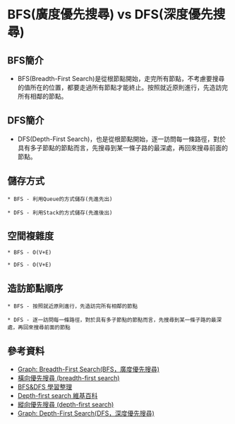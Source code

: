 # BFS(廣度優先搜尋) vs DFS(深度優先搜尋)

## BFS簡介

* BFS(Breadth-First Search)是從根節點開始，走完所有節點，不考慮要搜尋的值所在的位置，都要走過所有節點才能終止。按照就近原則進行，先造訪完所有相鄰的節點。

## DFS簡介

* DFS(Depth-First Search)，也是從根節點開始，逐一訪問每一條路徑，對於具有多子節點的節點而言，先搜尋到某一條子路的最深處，再回來搜尋前面的節點。

## 儲存方式
    * BFS - 利用Queue的方式儲存(先進先出)

    * DFS - 利用Stack的方式儲存(先進後出)

## 空間複雜度
    * BFS - O(V+E)

    * DFS - O(V+E)

## 造訪節點順序
    * BFS - 按照就近原則進行，先造訪完所有相鄰的節點

    * DFS - 逐一訪問每一條路徑，對於具有多子節點的節點而言，先搜尋到某一條子路的最深處，再回來搜尋前面的節點
    
## 參考資料
* [Graph: Breadth-First Search(BFS，廣度優先搜尋)](https://alrightchiu.github.io/SecondRound/graph-breadth-first-searchbfsguang-du-you-xian-sou-xun.html)
* [橫向優先搜尋 (breadth-first search)](http://nthucad.cs.nthu.edu.tw/~yyliu/personal/nou/04ds/bfs.html)
* [BFS&DFS 學習整理](https://codertw.com/%E7%A8%8B%E5%BC%8F%E8%AA%9E%E8%A8%80/102866/)
* [Depth-first search 維基百科](https://en.wikipedia.org/wiki/Depth-first_search)
* [縱向優先搜尋 (depth-first search)](http://nthucad.cs.nthu.edu.tw/~yyliu/personal/nou/04ds/dfs.html)
* [Graph: Depth-First Search(DFS，深度優先搜尋)](https://alrightchiu.github.io/SecondRound/graph-depth-first-searchdfsshen-du-you-xian-sou-xun.html)
